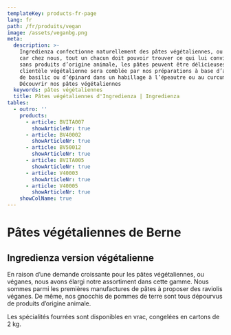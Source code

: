```yaml
---
templateKey: products-fr-page
lang: fr
path: /fr/produits/vegan
image: /assets/veganbg.png
meta:
  description: >-
    Ingredienza confectionne naturellement des pâtes végétaliennes, ou véganes –
    car chez nous, tout un chacun doit pouvoir trouver ce qui lui convient. Même
    sans produits d’origine animale, les pâtes peuvent être délicieuses. Votre
    clientèle végétalienne sera comblée par nos préparations à base d’aubergine,
    de basilic ou d’épinard dans un habillage à l’épeautre ou au curcuma.  ►
    Découvrir nos pâtes végétaliennes
  keywords: pâtes végétaliennes
  title: Pâtes végétaliennes d'Ingredienza | Ingredienza
tables:
  - outro: ''
    products:
      - article: BVITA007
        showArticleNr: true
      - article: BV40002
        showArticleNr: true
      - article: BV50012
        showArticleNr: true
      - article: BVITA005
        showArticleNr: true
      - article: V40003
        showArticleNr: true
      - article: V40005
        showArticleNr: true
    showColName: true
---
```

 
# Pâtes végétaliennes de Berne

## Ingredienza version végétalienne 

En raison d’une demande croissante pour les pâtes végétaliennes, ou véganes,
nous avons élargi notre assortiment dans cette gamme. Nous sommes parmi les
premières manufactures de pâtes à proposer des raviolis véganes.  De même, nos
gnocchis de pommes de terre sont tous dépourvus de produits d’origine animale.

Les spécialités fourrées sont disponibles en vrac, congelées en cartons
de 2 kg.
